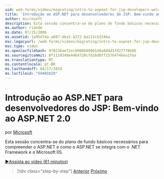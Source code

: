 ```yaml
---
uid: web-forms/videos/migrating/intro-to-aspnet-for-jsp-developers-welcome-to-aspnet-20
title: 'Introdução ao ASP.NET para desenvolvedores do JSP: Bem-vindo ao ASP.NET 2.0 | Microsoft Docs'
author: microsoft
description: Esta sessão concentra-se do plano de fundo básicos necessários para compreender o ASP.NET e como o ASP.NET se integra com o .NET Framework e o Microsoft IIS.
ms.author: riande
ms.date: 07/25/2006
ms.assetid: 1a95474a-a897-4ba1-b372-8a112cb324ba
msc.legacyurl: /web-forms/videos/migrating/intro-to-aspnet-for-jsp-developers-welcome-to-aspnet-20
msc.type: video
ms.openlocfilehash: 978236ae72ec0908b09901d8a8d4d3fd27770b86
ms.sourcegitcommit: 0f1119340e4464720cfd16d0ff15764746ea1fea
ms.translationtype: MT
ms.contentlocale: pt-BR
ms.lasthandoff: 04/17/2019
ms.locfileid: "59401628"
---
```

# <a name="intro-to-aspnet-for-jsp-developers-welcome-to-aspnet-20"></a>Introdução ao ASP.NET para desenvolvedores do JSP: Bem-vindo ao ASP.NET 2.0

por [Microsoft](https://github.com/microsoft)

Esta sessão concentra-se do plano de fundo básicos necessários para compreender o ASP.NET e como o ASP.NET se integra com o .NET Framework e o Microsoft IIS.

[&#9654;Assista ao vídeo (61 minutos)](https://channel9.msdn.com/Blogs/ASP-NET-Site-Videos/intro-to-aspnet-for-jsp-developers-welcome-to-aspnet-20)

> [!div class="step-by-step"]
> [Anterior](migrating-from-classic-asp-to-aspnet.md)
> [Próximo](intro-to-aspnet-for-jsp-developers-building-applications.md)
